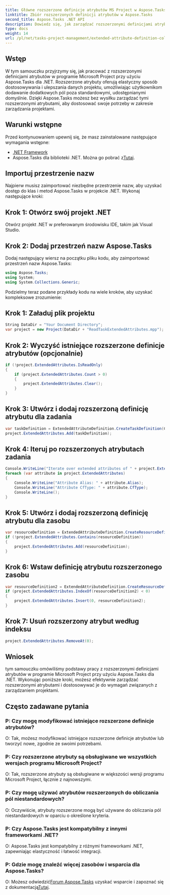```yaml
---
title: Główne rozszerzone definicje atrybutów MS Project w Aspose.Tasks
linktitle: Zbiór rozszerzonych definicji atrybutów w Aspose.Tasks
second_title: Aspose.Tasks .NET API
description: Dowiedz się, jak zarządzać rozszerzonymi definicjami atrybutów w programie Microsoft Project przy użyciu Aspose.Tasks dla .NET. Bez wysiłku dostosowuj i ulepszaj dane projektu.
type: docs
weight: 14
url: /pl/net/tasks-project-management/extended-attribute-definition-collection/
---
```

## Wstęp
W tym samouczku przyjrzymy się, jak pracować z rozszerzonymi definicjami atrybutów w programie Microsoft Project przy użyciu Aspose.Tasks dla .NET. Rozszerzone atrybuty oferują elastyczny sposób dostosowywania i ulepszania danych projektu, umożliwiając użytkownikom dodawanie dodatkowych pól poza standardowymi, udostępnianymi domyślnie. Dzięki Aspose.Tasks możesz bez wysiłku zarządzać tymi rozszerzonymi atrybutami, aby dostosować swoje potrzeby w zakresie zarządzania projektami.
## Warunki wstępne
Przed kontynuowaniem upewnij się, że masz zainstalowane następujące wymagania wstępne:
- [.NET Framework](https://dotnet.microsoft.com/download)
-  Aspose.Tasks dla biblioteki .NET. Można go pobrać z[Tutaj](https://releases.aspose.com/tasks/net/).

## Importuj przestrzenie nazw
Najpierw musisz zaimportować niezbędne przestrzenie nazw, aby uzyskać dostęp do klas i metod Aspose.Tasks w projekcie .NET. Wykonaj następujące kroki:
## Krok 1: Otwórz swój projekt .NET
Otwórz projekt .NET w preferowanym środowisku IDE, takim jak Visual Studio.
## Krok 2: Dodaj przestrzeń nazw Aspose.Tasks
Dodaj następujący wiersz na początku pliku kodu, aby zaimportować przestrzeń nazw Aspose.Tasks:
```csharp
using Aspose.Tasks;
using System;
using System.Collections.Generic;

```

Podzielmy teraz podane przykłady kodu na wiele kroków, aby uzyskać kompleksowe zrozumienie:
## Krok 1: Załaduj plik projektu
```csharp
String DataDir = "Your Document Directory";
var project = new Project(DataDir + "ReadTaskExtendedAttributes.mpp");
```
## Krok 2: Wyczyść istniejące rozszerzone definicje atrybutów (opcjonalnie)
```csharp
if (!project.ExtendedAttributes.IsReadOnly)
{
    if (project.ExtendedAttributes.Count > 0)
    {
        project.ExtendedAttributes.Clear();
    }
}
```
## Krok 3: Utwórz i dodaj rozszerzoną definicję atrybutu dla zadania
```csharp
var taskDefinition = ExtendedAttributeDefinition.CreateTaskDefinition(CustomFieldType.Start, ExtendedAttributeTask.Start7, "Start 7");
project.ExtendedAttributes.Add(taskDefinition);
```
## Krok 4: Iteruj po rozszerzonych atrybutach zadania
```csharp
Console.WriteLine("Iterate over extended attributes of " + project.ExtendedAttributes.ParentProject.Get(Prj.Name) + " project: ");
foreach (var attribute in project.ExtendedAttributes)
{
    Console.WriteLine("Attribute Alias: " + attribute.Alias);
    Console.WriteLine("Attribute CfType: " + attribute.CfType);
    Console.WriteLine();
}
```
## Krok 5: Utwórz i dodaj rozszerzoną definicję atrybutu dla zasobu
```csharp
var resourceDefinition = ExtendedAttributeDefinition.CreateResourceDefinition(CustomFieldType.Cost, ExtendedAttributeResource.Cost5, "My cost");
if (!project.ExtendedAttributes.Contains(resourceDefinition))
{
    project.ExtendedAttributes.Add(resourceDefinition);
}
```
## Krok 6: Wstaw definicję atrybutu rozszerzonego zasobu
```csharp
var resourceDefinition2 = ExtendedAttributeDefinition.CreateResourceDefinition(CustomFieldType.Number, ExtendedAttributeResource.Cost1, "My Cost 2");
if (project.ExtendedAttributes.IndexOf(resourceDefinition2) < 0)
{
    project.ExtendedAttributes.Insert(0, resourceDefinition2);
}
```
## Krok 7: Usuń rozszerzony atrybut według indeksu
```csharp
project.ExtendedAttributes.RemoveAt(0);
```

## Wniosek
tym samouczku omówiliśmy podstawy pracy z rozszerzonymi definicjami atrybutów w programie Microsoft Project przy użyciu Aspose.Tasks dla .NET. Wykonując poniższe kroki, możesz efektywnie zarządzać rozszerzonymi atrybutami i dostosowywać je do wymagań związanych z zarządzaniem projektami.
## Często zadawane pytania
### P: Czy mogę modyfikować istniejące rozszerzone definicje atrybutów?
O: Tak, możesz modyfikować istniejące rozszerzone definicje atrybutów lub tworzyć nowe, zgodnie ze swoimi potrzebami.
### P: Czy rozszerzone atrybuty są obsługiwane we wszystkich wersjach programu Microsoft Project?
O: Tak, rozszerzone atrybuty są obsługiwane w większości wersji programu Microsoft Project, łącznie z najnowszymi.
### P: Czy mogę używać atrybutów rozszerzonych do obliczania pól niestandardowych?
O: Oczywiście, atrybuty rozszerzone mogą być używane do obliczania pól niestandardowych w oparciu o określone kryteria.
### P: Czy Aspose.Tasks jest kompatybilny z innymi frameworkami .NET?
O: Aspose.Tasks jest kompatybilny z różnymi frameworkami .NET, zapewniając elastyczność i łatwość integracji.
### P: Gdzie mogę znaleźć więcej zasobów i wsparcia dla Aspose.Tasks?
 O: Możesz odwiedzić[Forum Aspose.Tasks](https://forum.aspose.com/c/tasks/15) uzyskać wsparcie i zapoznać się z dokumentacją[Tutaj](https://reference.aspose.com/tasks/net/).